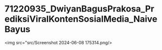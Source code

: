 # 71220935_DwiyanBagusPrakosa_PrediksiViralKontenSosialMedia_NaiveBayus

<img src="src/Screenshot 2024-06-08 175314.png/>
